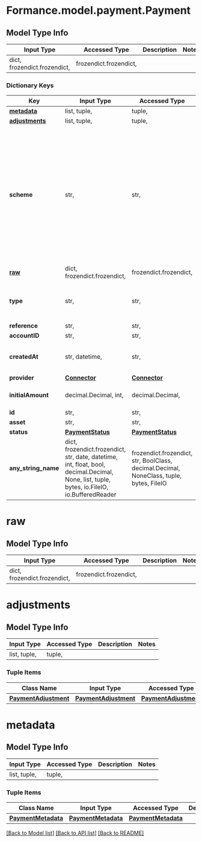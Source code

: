 # Formance.model.payment.Payment

## Model Type Info
Input Type | Accessed Type | Description | Notes
------------ | ------------- | ------------- | -------------
dict, frozendict.frozendict,  | frozendict.frozendict,  |  | 

### Dictionary Keys
Key | Input Type | Accessed Type | Description | Notes
------------ | ------------- | ------------- | ------------- | -------------
**[metadata](#metadata)** | list, tuple,  | tuple,  |  | 
**[adjustments](#adjustments)** | list, tuple,  | tuple,  |  | 
**scheme** | str,  | str,  |  | must be one of ["visa", "mastercard", "amex", "diners", "discover", "jcb", "unionpay", "sepa debit", "sepa credit", "sepa", "apple pay", "google pay", "a2a", "ach debit", "ach", "rtp", "unknown", "other", ] 
**[raw](#raw)** | dict, frozendict.frozendict,  | frozendict.frozendict,  |  | 
**type** | str,  | str,  |  | must be one of ["PAY-IN", "PAYOUT", "TRANSFER", "OTHER", ] 
**reference** | str,  | str,  |  | 
**accountID** | str,  | str,  |  | 
**createdAt** | str, datetime,  | str,  |  | value must conform to RFC-3339 date-time
**provider** | [**Connector**](Connector.md) | [**Connector**](Connector.md) |  | 
**initialAmount** | decimal.Decimal, int,  | decimal.Decimal,  |  | value must be a 64 bit integer
**id** | str,  | str,  |  | 
**asset** | str,  | str,  |  | 
**status** | [**PaymentStatus**](PaymentStatus.md) | [**PaymentStatus**](PaymentStatus.md) |  | 
**any_string_name** | dict, frozendict.frozendict, str, date, datetime, int, float, bool, decimal.Decimal, None, list, tuple, bytes, io.FileIO, io.BufferedReader | frozendict.frozendict, str, BoolClass, decimal.Decimal, NoneClass, tuple, bytes, FileIO | any string name can be used but the value must be the correct type | [optional]

# raw

## Model Type Info
Input Type | Accessed Type | Description | Notes
------------ | ------------- | ------------- | -------------
dict, frozendict.frozendict,  | frozendict.frozendict,  |  | 

# adjustments

## Model Type Info
Input Type | Accessed Type | Description | Notes
------------ | ------------- | ------------- | -------------
list, tuple,  | tuple,  |  | 

### Tuple Items
Class Name | Input Type | Accessed Type | Description | Notes
------------- | ------------- | ------------- | ------------- | -------------
[**PaymentAdjustment**](PaymentAdjustment.md) | [**PaymentAdjustment**](PaymentAdjustment.md) | [**PaymentAdjustment**](PaymentAdjustment.md) |  | 

# metadata

## Model Type Info
Input Type | Accessed Type | Description | Notes
------------ | ------------- | ------------- | -------------
list, tuple,  | tuple,  |  | 

### Tuple Items
Class Name | Input Type | Accessed Type | Description | Notes
------------- | ------------- | ------------- | ------------- | -------------
[**PaymentMetadata**](PaymentMetadata.md) | [**PaymentMetadata**](PaymentMetadata.md) | [**PaymentMetadata**](PaymentMetadata.md) |  | 

[[Back to Model list]](../../README.md#documentation-for-models) [[Back to API list]](../../README.md#documentation-for-api-endpoints) [[Back to README]](../../README.md)


